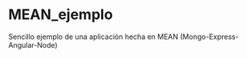 MEAN_ejemplo
============

Sencillo ejemplo de una aplicación hecha en MEAN (Mongo-Express-Angular-Node)
